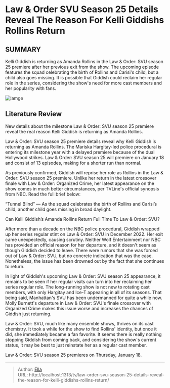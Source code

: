 # Law &amp; Order SVU Season 25 Details Reveal The Reason For Kelli Giddishs Rollins Return


## SUMMARY 



  Kelli Giddish is returning as Amanda Rollins in the Law &amp; Order: SVU season 25 premiere after her previous exit from the show.   The upcoming episode features the squad celebrating the birth of Rollins and Carisi&#39;s child, but a child also goes missing.   It is possible that Giddish could reclaim her regular role in the series, considering the show&#39;s need for more cast members and her popularity with fans.  

![iamge](https://static1.srcdn.com/wordpress/wp-content/uploads/2022/10/Law-and-Order-SVU-Detective-Rollins.jpg)

## Literature Review
New details about the milestone Law &amp; Order: SVU season 25 premiere reveal the real reason Kelli Giddish is returning as Amanda Rollins. 




Law &amp; Order: SVU season 25 premiere details reveal why Kelli Giddish is returning as Amanda Rollins. The Mariska Hargitay-led police procedural is entering its milestone year with a delayed premiere because of the dual Hollywood strikes. Law &amp; Order: SVU season 25 will premiere on January 18 and consist of 13 episodes, making for a shorter run than normal.




As previously confirmed, Giddish will reprise her role as Rollins in the Law &amp; Order: SVU season 25 premiere. Unlike her return in the latest crossover finale with Law &amp; Order: Organized Crime, her latest appearance on the show comes in much better circumstances, per TVLine&#39;s official synopsis from NBC. Read the full brief below:


“Tunnel Blind” — As the squad celebrates the birth of Rollins and Carisi’s child, another child goes missing in broad daylight.



 Can Kelli Giddish’s Amanda Rollins Return Full Time To Law &amp; Order: SVU? 
          

After more than a decade on the NBC police procedural, Giddish wrapped up her series regular stint on Law &amp; Order: SVU in December 2022. Her exit came unexpectedly, causing scrutiny. Neither Wolf Entertainment nor NBC has provided an official reason for her departure, and it doesn&#39;t seem as though Giddish decided to leave. There were rumors that she was forced out of Law &amp; Order: SVU, but no concrete indication that was the case. Nonetheless, the issue has been drowned out by the fact that she continues to return.




In light of Giddish&#39;s upcoming Law &amp; Order: SVU season 25 appearance, it remains to be seen if her regular visits can turn into her reclaiming her series regular role. The long-running show is not new to rotating cast members, with only Hargitay and Ice-T appearing in all of its seasons. That being said, Manhattan&#39;s SVU has been undermanned for quite a while now. Molly Burnett&#39;s departure in Law &amp; Order: SVU&#39;s finale crossover with Organized Crime makes this issue worse and increases the chances of Giddish just returning.

Law &amp; Order: SVU, much like many ensemble shows, thrives on its cast chemistry. It took a while for the show to find Rollins&#39; identity, but once it did, she immediately became a fan favorite. It seems there is really nothing stopping Giddish from coming back, and considering the show&#39;s current status, it may be best to just reinstate her as a regular cast member.



Law &amp; Order: SVU season 25 premieres on Thursday, January 18.









---

> Author: [Ella](https://instagram.hk.cn/)  
> URL: http://localhost:1313/tv/law-order-svu-season-25-details-reveal-the-reason-for-kelli-giddishs-rollins-return/  

